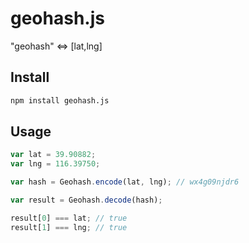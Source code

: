 # geohash.js

"geohash" &lt;=> [lat,lng]

## Install

```bash
npm install geohash.js
```

## Usage

```javascript
var lat = 39.90882;
var lng = 116.39750;

var hash = Geohash.encode(lat, lng); // wx4g09njdr6

var result = Geohash.decode(hash);

result[0] === lat; // true
result[1] === lng; // true
```
